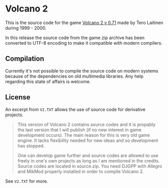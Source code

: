 # Volcano 2
This is the source code for the game [Volcano 2 v 0.71](http://www.suomipelit.fi/pelit/20/Volcano+2) made by Tero Laitinen during 1999 - 2000.

In this release the source code from the game zip archive has been converted to UTF-8 encoding to make it compatible with modern compilers.

## Compilation
Currently it's not possible to compile the source code on modern systems because of the dependencies on old multimedia libraries. Any help regarding this state of affairs is welcome.

## License

An excerpt from `V2.TXT` allows the use of source code for derivative projects.

>This version of Volcano 2 contains source codes and it is propably the last
>version that I will publish (if no new interest in game development occurs).
>The main reason for this is very old game engine. It lacks flexibility
>needed for new ideas and so development has stopped.
>
>One can develop game further and source codes are allowed to use freely
>in one's own projects as long as I am mentioned in the credits.
>Source codes are located in source.zip. You need DJGPP with Allegro and
>MikMod properly installed in order to compile Volcano 2.

See `V2.TXT` for more.